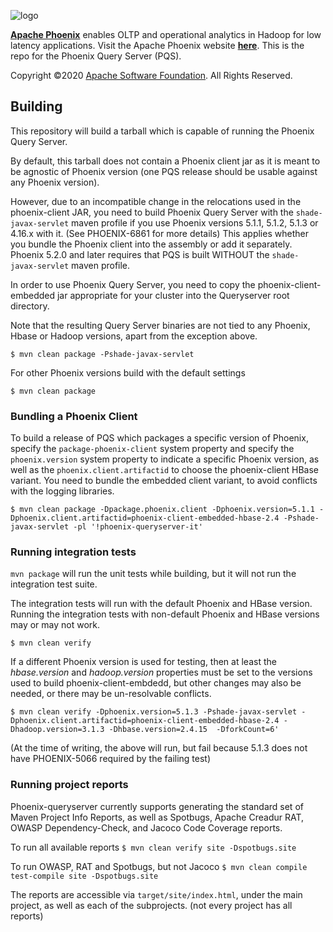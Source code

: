 <!--
Licensed to the Apache Software Foundation (ASF) under one or more
contributor license agreements.  See the NOTICE file distributed with
this work for additional information regarding copyright ownership.
The ASF licenses this file to You under the Apache License, Version 2.0
(the "License"); you may not use this file except in compliance with
the License.  You may obtain a copy of the License at

http://www.apache.org/licenses/LICENSE-2.0

Unless required by applicable law or agreed to in writing, software
distributed under the License is distributed on an "AS IS" BASIS,
WITHOUT WARRANTIES OR CONDITIONS OF ANY KIND, either express or implied.
See the License for the specific language governing permissions and
limitations under the License.
-->

![logo](https://phoenix.apache.org/images/phoenix-logo-small.png)

<b>[Apache Phoenix](http://phoenix.apache.org/)</b> enables OLTP and operational analytics in Hadoop for low latency applications. Visit the Apache Phoenix website <b>[here](http://phoenix.apache.org/)</b>. This is the repo for the Phoenix Query Server (PQS).

Copyright ©2020 [Apache Software Foundation](http://www.apache.org/). All Rights Reserved.

## Building

This repository will build a tarball which is capable of running the Phoenix Query Server.

By default, this tarball does not contain a Phoenix client jar as it is meant to be agnostic
of Phoenix version (one PQS release should be usable against any Phoenix version).

However, due to an incompatible change in the relocations used in the phoenix-client JAR, you need to build
Phoenix Query Server with the `shade-javax-servlet` maven profile if you use Phoenix versions
5.1.1, 5.1.2, 5.1.3 or 4.16.x with it. (See PHOENIX-6861 for more details)
This applies whether you bundle the Phoenix client into the assembly or add it separately.
Phoenix 5.2.0 and later requires that PQS is built WITHOUT the `shade-javax-servlet` maven profile.

In order to use Phoenix Query Server, you need to copy the phoenix-client-embedded jar appropriate
for your cluster into the Queryserver root directory.

Note that the resulting Query Server binaries are not tied to any Phoenix, Hbase or Hadoop versions,
apart from the exception above.


```
$ mvn clean package -Pshade-javax-servlet
```

For other Phoenix versions build with the default settings

```
$ mvn clean package
```

### Bundling a Phoenix Client

To build a release of PQS which packages a specific version of Phoenix, specify the `package-phoenix-client` system property
and specify the `phoenix.version` system property to indicate a specific Phoenix version, as well as
the `phoenix.client.artifactid` to choose the phoenix-client HBase variant.
You need to bundle the embedded client variant, to avoid conflicts with the logging libraries.

```
$ mvn clean package -Dpackage.phoenix.client -Dphoenix.version=5.1.1 -Dphoenix.client.artifactid=phoenix-client-embedded-hbase-2.4 -Pshade-javax-servlet -pl '!phoenix-queryserver-it'
```

### Running integration tests

`mvn package` will run the unit tests while building, but it will not run the integration test suite.

The integration tests will run with the default Phoenix and HBase version.
Running the integration tests with non-default Phoenix and HBase versions may or may not work.

```
$ mvn clean verify
```


If a different Phoenix version is used for testing, then at least the *hbase.version*
and *hadoop.version* properties must be set to the versions used to build phoenix-client-embdedd,
but other changes may also be needed, or there may be un-resolvable conflicts.

```
$ mvn clean verify -Dphoenix.version=5.1.3 -Pshade-javax-servlet -Dphoenix.client.artifactid=phoenix-client-embedded-hbase-2.4 -Dhadoop.version=3.1.3 -Dhbase.version=2.4.15  -DforkCount=6'
```

(At the time of writing, the above will run, but fail because 5.1.3 does not have PHOENIX-5066
required by the failing test)

### Running project reports

Phoenix-queryserver currently supports generating the standard set of Maven Project Info Reports,
as well as Spotbugs, Apache Creadur RAT, OWASP Dependency-Check, and Jacoco Code Coverage reports.

To run all available reports
`$ mvn clean verify site -Dspotbugs.site`

To run OWASP, RAT and Spotbugs, but not Jacoco
`$ mvn clean compile test-compile site -Dspotbugs.site`

The reports are accessible via `target/site/index.html`, under the main project,
as well as each of the subprojects. (not every project has all reports)
